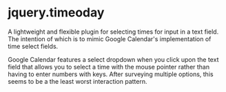 jquery.timeoday
===============

A lightweight and flexible plugin for selecting times for input in a text field. The intention of which is to mimic Google Calendar's implementation of time select fields.

Google Calendar features a select dropdown when you click upon the text field that allows you to select a time with the mouse pointer rather than having to enter numbers with keys. After surveying multiple options, this seems to be a the least worst interaction pattern.
